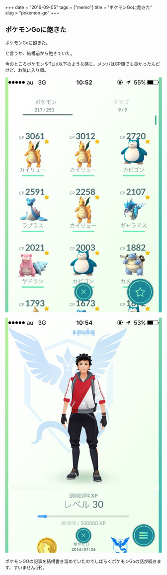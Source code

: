 +++
date = "2016-09-05"
tags =  ["memo"]
title = "ポケモンGoに飽きた"
slug = "pokemon-go"
+++

## ポケモンGoに飽きた	  

ポケモンGoに飽きた。

と言うか、結構前から飽きていた。

今のところポケモンやTLは以下のような感じ。メンバはCP順でも良かったんだけど、お気に入り順。

![](https://raw.githubusercontent.com/syui/img/master/old/pokemon_go_01.png)

![](https://raw.githubusercontent.com/syui/img/master/old/pokemon_go_02.png)

ポケモンGOの記事を結構書き溜めていたのでしばらくポケモンGoの話が続きます、すいません(汗)。
		
